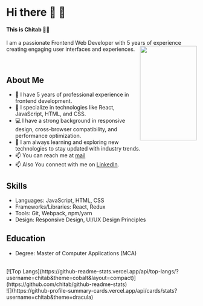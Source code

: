 # Hi there 👋 👋
#### This is Chitab 🙏🏻
I am a passionate Frontend Web Developer with 5 years of experience creating engaging user interfaces and experiences.
<img align='right' src="https://drive.google.com/file/d/1HHtXiCtH-m1FPKAPXvNz5e2RYBCMWLfV/view?usp=drive_link" width="150" height="250">

<br />

## About Me

- 💼 I have 5 years of professional experience in frontend development.
- 🚀 I specialize in technologies like React, JavaScript, HTML, and CSS.
- 💻 I have a strong background in responsive design, cross-browser compatibility, and performance optimization.
- 🌱 I am always learning and exploring new technologies to stay updated with industry trends.
- 📫 You can reach me at [mail](mailto:chitab703kumar@gmail.com)
- 📫 Also You connect with me on [LinkedIn](https://www.linkedin.com/in/chitab-kumar-501006a3/).

## Skills

- Languages: JavaScript, HTML, CSS
- Frameworks/Libraries: React, Redux
- Tools: Git, Webpack, npm/yarn
- Design: Responsive Design, UI/UX Design Principles

## Education
- Degree: Master of Computer Applications (MCA)

<br />
[![Top Langs](https://github-readme-stats.vercel.app/api/top-langs/?username=chitab&theme=cobalt&layout=compact)](https://github.com/chitab/github-readme-stats)

<br />
![](https://github-profile-summary-cards.vercel.app/api/cards/stats?username=chitab&theme=dracula)
